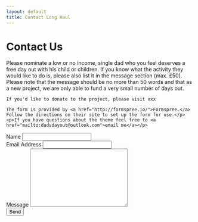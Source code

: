 ```yaml
---
layout: default
title: Contact Long Haul
---
```


<div id="contact">
  <h1 class="pageTitle">Contact Us</h1>
  <div class="contactContent">
    <p>Please nominate a low or no income, single dad who you feel deserves a free day out with his child or children. If you know what the activity they would like to do is, please also list it in the message section (max. £50). Please note that the message should be no more than 50 words and that as a new project, we are only able to fund a very small number of days out.
    
    If you'd like to donate to the project, please visit xxx
    
    The form is provided by <a href="http://formspree.io/">Formspree.</a> Follow the directions on their site to set up the form for use.</p>
    <p>If you have questions about the theme feel free to <a href="mailto:dadsdayout@outlook.com">email me</a></p>
  </div>
  <form action="http://formspree.io/your@mail.com">
    <label for="name">Name</label>    
    <input type="text" id="name" name="name" class="full-width"><br>
    <label for="email">Email Address</label>
    <input type="email" id="email" name="_replyto" class="full-width"><br>
    <label for="message">Message</label>
    <textarea name="message" id="message" cols="30" rows="10" class="full-width"></textarea><br>
    <input type="submit" value="Send" class="button">
  </form>
</div>

